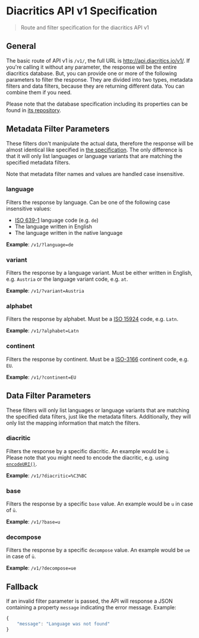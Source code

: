 # Diacritics API v1 Specification

> Route and filter specification for the diacritics API v1

## General

The basic route of API v1 is `/v1/`, the full URL is http://api.diacritics.io/v1/. If you're calling it without any parameter, the response will be the entire diacritics database. But, you can provide one or more of the following parameters to filter the response. They are divided into two types, metadata filters and data filters, because they are returning different data. You can combine them if you need.

Please note that the database specification including its properties can be found in [its repository](https://github.com/diacritics/database/tree/master/spec).

## Metadata Filter Parameters

These filters don't manipulate the actual data, therefore the response will be almost identical like specified in [the specification](https://github.com/diacritics/database/tree/master/spec#31-diacriticsjson). The only difference is that it will only list languages or language variants that are matching the specified metadata filters.

Note that metadata filter names and values are handled case insensitive.

### language

Filters the response by language. Can be one of the following case insensitive values:

- [ISO 639-1](https://en.wikipedia.org/wiki/List_of_ISO_639-1_codes) language code (e.g. `de`)
- The language written in English
- The language written in the native language

**Example**: `/v1/?language=de`

### variant

Filters the response by a language variant. Must be either written in English, e.g. `Austria` or the language variant code, e.g. `at`.

**Example**: `/v1/?variant=Austria`

###  alphabet

Filters the response by alphabet. Must be a [ISO 15924](https://en.wikipedia.org/wiki/ISO_15924) code, e.g. `Latn`.

**Example**: `/v1/?alphabet=Latn`

### continent

Filters the response by continent. Must be a [ISO-3166](https://en.wikipedia.org/wiki/List_of_sovereign_states_and_dependent_territories_by_continent_%28data_file%29) continent code, e.g. `EU`.

**Example**: `/v1/?continent=EU`

## Data Filter Parameters

These filters will only list languages or language variants that are matching the specified data filters, just like the metadata filters. Additionally, they will only list the mapping information that match the filters.

### diacritic

Filters the response by a specific diacritic. An example would be `ü`.  
Please note that you might need to encode the diacritic, e.g. using [`encodeURI()`](http://www.w3schools.com/jsref/jsref_encodeuri.asp).

**Example**: `/v1/?diacritic=%C3%BC`

### base

Filters the response by a specific `base` value. An example would be `u` in case of `ü`.

**Example**: `/v1/?base=u`

### decompose

Filters the response by a specific `decompose` value. An example would be `ue` in case of `ü`.

**Example**: `/v1/?decompose=ue`

## Fallback

If an invalid filter parameter is passed, the API will response a JSON containing a property `message` indicating the error message. Example:

```javascript
{
    "message": "Language was not found"
}
```
